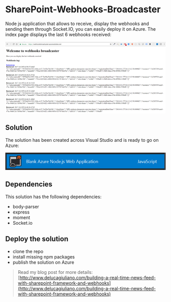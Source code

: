 # SharePoint-Webhooks-Broadcaster

Node js application that allows to receive, display the webhooks and sending them through Socket.IO, 
you can easily deploy it on Azure.
The index page displays the last 6 webhooks received:

![Azure Node JS Web Application](NodeJSApp.PNG)

## Solution

The solution has been created across Visual Studio and is ready to go on Azure:

![Azure Web Application](AzureNodeJS.PNG)

## Dependencies

This solution has the following dependencies:

* body-parser
* express
* moment
* Socket.io

## Deploy the solution

* clone the repo
* install missing npm packages
* publish the solution on Azure

> Read my blog post for more details: 
> [http://www.delucagiuliano.com/building-a-real-time-news-feed-with-sharepoint-framework-and-webhooks](http://www.delucagiuliano.com/building-a-real-time-news-feed-with-sharepoint-framework-and-webhooks)
